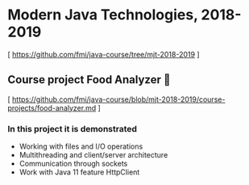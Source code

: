 # Modern Java Technologies, 2018-2019
[ https://github.com/fmi/java-course/tree/mjt-2018-2019 ]
## Course project Food Analyzer :hamburger:
[ https://github.com/fmi/java-course/blob/mjt-2018-2019/course-projects/food-analyzer.md ]

### In this project it is demonstrated 
* Working with files and I/O operations
* Multithreading and client/server architecture
* Communication through sockets
* Work with Java 11 feature HttpClient
